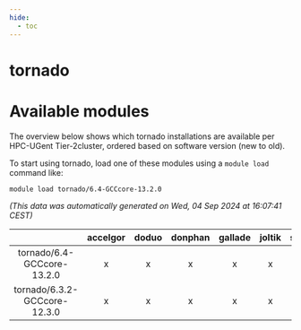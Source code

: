```yaml
---
hide:
  - toc
---
```


tornado
=======

# Available modules


The overview below shows which tornado installations are available per HPC-UGent Tier-2cluster, ordered based on software version (new to old).

To start using tornado, load one of these modules using a `module load` command like:

```shell
module load tornado/6.4-GCCcore-13.2.0
```

*(This data was automatically generated on Wed, 04 Sep 2024 at 16:07:41 CEST)*  

| |accelgor|doduo|donphan|gallade|joltik|shinx|skitty|
| :---: | :---: | :---: | :---: | :---: | :---: | :---: | :---: |
|tornado/6.4-GCCcore-13.2.0|x|x|x|x|x|x|x|
|tornado/6.3.2-GCCcore-12.3.0|x|x|x|x|x|x|x|
